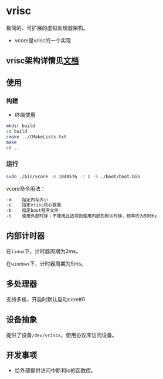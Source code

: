 # vrisc

极简的、可扩展的虚拟处理器架构。

* vcore是vrisc的一个实现

## vrisc架构详情见[文档](docs/index.md)

## 使用

### 构建

* 终端使用

```bash
mkdir build
cd build
cmake ../CMakeLists.txt
make
cd ..
```

### 运行

```bash
sudo ./bin/vcore -m 1048576 -c 1 -b ./boot/boot.bin
```

vcore命令用法：

```bash
-m    指定内存大小
-c    指定vrisc核心数量
-b    指定boot程序文件
-t    使用外部时钟；不使用此选项则使用内部的默认时钟，频率约为500Hz
```

## 内部计时器

在`linux`下，计时器周期为2ms。

在`windows`下，计时器周期为5ms。

## 多处理器

支持多核，开启时默认启动core#0

## 设备抽象

提供了设备`/dev/vriscx`，使用协议库访问设备。

## 开发事项

* 给外部提供访问中断和io的函数库。
